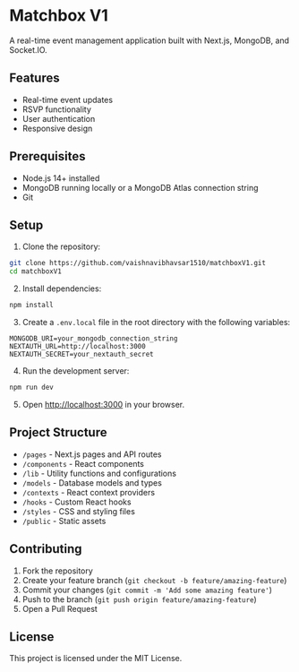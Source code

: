 # Matchbox V1

A real-time event management application built with Next.js, MongoDB, and Socket.IO.

## Features

- Real-time event updates
- RSVP functionality
- User authentication
- Responsive design

## Prerequisites

- Node.js 14+ installed
- MongoDB running locally or a MongoDB Atlas connection string
- Git

## Setup

1. Clone the repository:
```bash
git clone https://github.com/vaishnavibhavsar1510/matchboxV1.git
cd matchboxV1
```

2. Install dependencies:
```bash
npm install
```

3. Create a `.env.local` file in the root directory with the following variables:
```
MONGODB_URI=your_mongodb_connection_string
NEXTAUTH_URL=http://localhost:3000
NEXTAUTH_SECRET=your_nextauth_secret
```

4. Run the development server:
```bash
npm run dev
```

5. Open [http://localhost:3000](http://localhost:3000) in your browser.

## Project Structure

- `/pages` - Next.js pages and API routes
- `/components` - React components
- `/lib` - Utility functions and configurations
- `/models` - Database models and types
- `/contexts` - React context providers
- `/hooks` - Custom React hooks
- `/styles` - CSS and styling files
- `/public` - Static assets

## Contributing

1. Fork the repository
2. Create your feature branch (`git checkout -b feature/amazing-feature`)
3. Commit your changes (`git commit -m 'Add some amazing feature'`)
4. Push to the branch (`git push origin feature/amazing-feature`)
5. Open a Pull Request

## License

This project is licensed under the MIT License. 